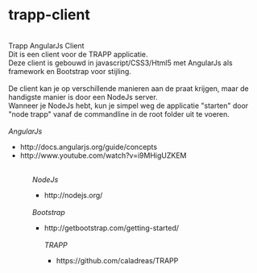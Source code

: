trapp-client
============
<br>
Trapp AngularJs Client
<br>
Dit is een client voor de TRAPP applicatie.<br>
Deze client is gebouwd in javascript/CSS3/Html5 met AngularJs als framework en Bootstrap voor stijling.<br>
<br>
De client kan je op verschillende manieren aan de praat krijgen, maar de handigste manier is door een NodeJs server.<br>
Wanneer je NodeJs hebt, kun je simpel weg de applicatie "starten" door "node trapp" vanaf de commandline in de root folder uit te voeren.<br>
<br>
<i>AngularJs </i>
<ul>
<li>http://docs.angularjs.org/guide/concepts</li>
<li>http://www.youtube.com/watch?v=i9MHigUZKEM</li>
<ul>
<br>
<i>NodeJs</i>
<ul>
<li>http://nodejs.org/</li>
</ul>
<br>
<i>Bootstrap</i>
<ul>
<li>http://getbootstrap.com/getting-started/</li>
<br>
<i>TRAPP</i>
<ul>
<li>https://github.com/caladreas/TRAPP</li>
</ul>
